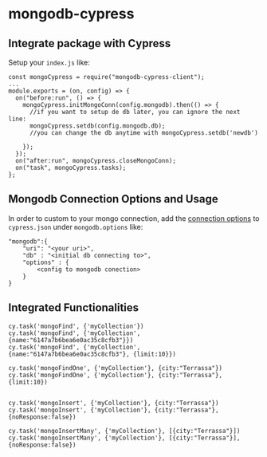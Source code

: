# mongodb-cypress

## Integrate package with Cypress

Setup your `index.js` like:

```[JavaScript]
const mongoCypress = require("mongodb-cypress-client");
...
module.exports = (on, config) => {
  on("before:run", () => {
    mongoCypress.initMongoConn(config.mongodb).then(() => {
      //if you want to setup de db later, you can ignore the next line:
      mongoCypress.setdb(config.mongodb.db);
      //you can change the db anytime with mongoCypress.setdb('newdb')

    });
  });
  on("after:run", mongoCypress.closeMongoConn);
  on("task", mongoCypress.tasks);
};
```

## Mongodb Connection Options and Usage

In order to custom to your mongo connection, add the [connection options](https://docs.mongodb.com/drivers/node/current/fundamentals/connection/#connection-options) to `cypress.json` under `mongodb.options` like:

```[JSON]
"mongodb":{
    "uri": "<your uri>",
    "db" : "<initial db connecting to>",
    "options" : {
        <config to mongodb conection>
    }
}
```

## Integrated Functionalities

```[JavaScript]
cy.task('mongoFind', {'myCollection'})
cy.task('mongoFind', {'myCollection', {name:"6147a7b6bea6e0ac35c8cfb3"}})
cy.task('mongoFind', {'myCollection', {name:"6147a7b6bea6e0ac35c8cfb3"}, {limit:10}})

cy.task('mongoFindOne', {'myCollection'}, {city:"Terrassa"})
cy.task('mongoFindOne', {'myCollection'}, {city:"Terrassa"}, {limit:10})


cy.task('mongoInsert', {'myCollection'}, {city:"Terrassa"})
cy.task('mongoInsert', {'myCollection'}, {city:"Terrassa"}, {noResponse:false})

cy.task('mongoInsertMany', {'myCollection'}, [{city:"Terrassa"}])
cy.task('mongoInsertMany', {'myCollection'}, [{city:"Terrassa"}], {noResponse:false})
```
